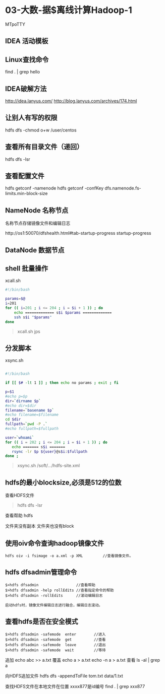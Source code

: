 
# 03-大数-据$离线计算Hadoop-1

MTpoTTY

## IDEA 活动模板


## Linux查找命令
find . | grep hello


## IDEA破解方法
http://idea.lanyus.com/
http://blog.lanyus.com/archives/174.html


## 让别人有写的权限

hdfs dfs -chmod o+w /user/centos

## 查看所有目录文件（递回）
hdfs dfs -lsr

## 查看配置文件
hdfs getconf -namenode
hdfs getconf -confKey dfs.namenode.fs-limits.min-block-size

## NameNode 名称节点

名称节点存储镜像文件和编辑日志

http://os1:50070/dfshealth.html#tab-startup-progress
startup-progress

## DataNode 数据节点



## shell 批量操作

xcall.sh

```sh
#!/bin/bash

params=$@
i=201
for (( i=201 ; i <= 204 ; i = $i + 1 )) ; do
    echo ============= s$i $params =============
    ssh s$i "$params"
done

```

> xcall.sh jps

## 分发脚本

xsync.sh

```sh

#!/bin/bash

if [[ $# -lt 1 ]] ; then echo no params ; exit ; fi

p=$1
#echo p=$p
dir=`dirname $p`
#echo dir=$dir
filename=`basename $p`
#echo filename=$filename
cd $dir
fullpath=`pwd -P .`
#echo fullpath=$fullpath

user=`whoami`
for (( i = 202 ; i <= 204 ; i = $i + 1 )) ; do
   echo ======= s$i =======
   rsync -lr $p ${user}@s$i:$fullpath
done ;


```

> xsync.sh /soft/.../hdfs-site.xml

## hdfs的最小blocksize,必须是512的位数


查看HDFS文件
> hdfs dfs -lsr

查看帮助
hdfs

文件夹没有副本
文件夹也没有block

使用oiv命令查询hadoop镜像文件
------------------------------
	hdfs oiv -i fsimage -o a.xml -p XML			//查看镜像文件。

  hdfs dfsadmin管理命令
  ----------------------
  	$>hdfs dfsadmin					//查看帮助
  	$>hdfs dfsadmin	-help rollEdits	//查看指定命令的帮助
  	$>hdfs dfsadmin -rollEdits		//滚动编辑日志

    启动hdfs时，镜像文件编辑日志进行融合，编辑日志滚动。

  查看hdfs是否在安全模式
  ------------------------
  	$>hdfs dfsadmin -safemode  enter		//进入
  	$>hdfs dfsadmin -safemode  get			//查看
  	$>hdfs dfsadmin -safemode  leave		//退出
  	$>hdfs dfsadmin -safemode  wait			//等待


追加
echo abc >> a.txt
覆盖
echo a > a.txt
echo -n a > a.txt
查看
ls -al | grep a

向HDFS追加文件
hdfs dfs -appendToFile tom.txt data/1.txt

查找HDFS文件在本地文件在位置 xxxx877是id编号
find . | grep xxx877
